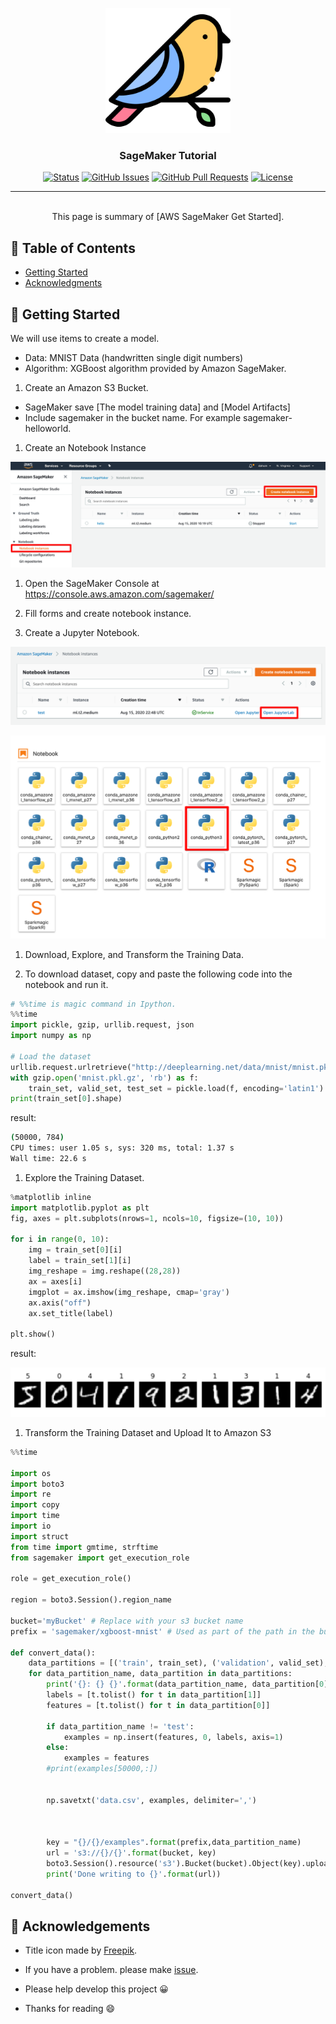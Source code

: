 <p align="center">
  <a href="" rel="noopener">
 <img width=200px height=200px src="./static/icon.png" alt="Project logo" ></a>
 <br>

</p>

<h3 align="center">SageMaker Tutorial</h3>

<div align="center">

[![Status](https://img.shields.io/badge/status-active-success.svg)]()
[![GitHub Issues](https://img.shields.io/github/issues/da-huin/sage_maker_tutorial.svg)](https://github.com/da-huin/sage_maker_tutorial/issues)
[![GitHub Pull Requests](https://img.shields.io/github/issues-pr/da-huin/sage_maker_tutorial.svg)](https://github.com/da-huin/sage_maker_tutorial/pulls)
[![License](https://img.shields.io/badge/license-MIT-blue.svg)](/LICENSE)


</div>

---

<p align="center"> 
    <br> This page is summary of [AWS SageMaker Get Started].
</p>

## 📝 Table of Contents

- [Getting Started](#getting_started)
- [Acknowledgments](#acknowledgement)

## 🏁 Getting Started <a name = "getting_started"></a>

We will use items to create a model.
* Data: MNIST Data (handwritten single digit numbers)
* Algorithm: XGBoost algorithm provided by Amazon SageMaker.

1. Create an Amazon S3 Bucket.
  * SageMaker save [The model training data] and [Model Artifacts]
  * Include sagemaker in the bucket name. For example sagemaker-helloworld.

1. Create an Notebook Instance
  
  ![](./static/notebook.png)

  1. Open the SageMaker Console at https://console.aws.amazon.com/sagemaker/
  
  1. Fill forms and create notebook instance.

1. Create a Jupyter Notebook.
  
  ![](./static/open_jupyterlab.png)

  ![](./static/conda_python3.png)

1. Download, Explore, and Transform the Training Data.

  1. To download dataset, copy and paste the following code into the notebook and run it.

  ```python
  # %%time is magic command in Ipython.
  %%time 
  import pickle, gzip, urllib.request, json
  import numpy as np

  # Load the dataset
  urllib.request.urlretrieve("http://deeplearning.net/data/mnist/mnist.pkl.gz", "mnist.pkl.gz")
  with gzip.open('mnist.pkl.gz', 'rb') as f:
      train_set, valid_set, test_set = pickle.load(f, encoding='latin1')
  print(train_set[0].shape)
  ```

  result: 

  ```bash
  (50000, 784)
  CPU times: user 1.05 s, sys: 320 ms, total: 1.37 s
  Wall time: 22.6 s
  ```

  1. Explore the Training Dataset.

  ```python
  %matplotlib inline
  import matplotlib.pyplot as plt
  fig, axes = plt.subplots(nrows=1, ncols=10, figsize=(10, 10))

  for i in range(0, 10):
      img = train_set[0][i]
      label = train_set[1][i]
      img_reshape = img.reshape((28,28))
      ax = axes[i]
      imgplot = ax.imshow(img_reshape, cmap='gray')
      ax.axis("off")
      ax.set_title(label)

  plt.show()
  ```

  result:
    
  ![numbers](./static/numbers.png)

  1. Transform the Training Dataset and Upload It to Amazon S3

  ```python
  %%time

  import os
  import boto3
  import re
  import copy
  import time
  import io
  import struct
  from time import gmtime, strftime
  from sagemaker import get_execution_role

  role = get_execution_role()

  region = boto3.Session().region_name

  bucket='myBucket' # Replace with your s3 bucket name
  prefix = 'sagemaker/xgboost-mnist' # Used as part of the path in the bucket where you store data

  def convert_data():
      data_partitions = [('train', train_set), ('validation', valid_set), ('test', test_set)]
      for data_partition_name, data_partition in data_partitions:
          print('{}: {} {}'.format(data_partition_name, data_partition[0].shape, data_partition[1].shape))
          labels = [t.tolist() for t in data_partition[1]]
          features = [t.tolist() for t in data_partition[0]]
          
          if data_partition_name != 'test':
              examples = np.insert(features, 0, labels, axis=1)
          else:
              examples = features
          #print(examples[50000,:])
          
          
          np.savetxt('data.csv', examples, delimiter=',')
          
          
          
          key = "{}/{}/examples".format(prefix,data_partition_name)
          url = 's3://{}/{}'.format(bucket, key)
          boto3.Session().resource('s3').Bucket(bucket).Object(key).upload_file('data.csv')
          print('Done writing to {}'.format(url))
          
  convert_data()    
  ```

## 🎉 Acknowledgements <a name = "acknowledgement"></a>

- Title icon made by [Freepik](https://www.flaticon.com/kr/authors/freepik).

- If you have a problem. please make [issue](https://github.com/da-huin/sage_maker_tutorial/issues).

- Please help develop this project 😀

- Thanks for reading 😄

